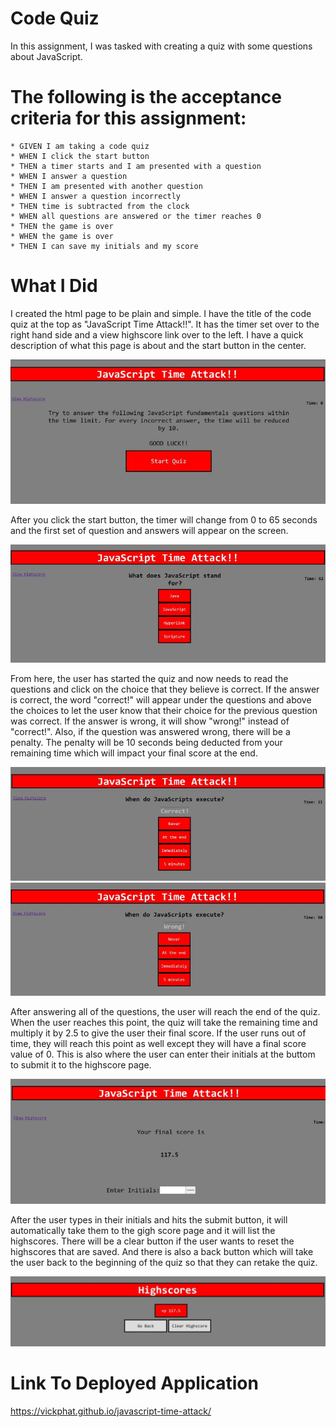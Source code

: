 # Code Quiz

In this assignment, I was tasked with creating a quiz with some questions about JavaScript.

<h1>The following is the acceptance criteria for this assignment:</h1>

    * GIVEN I am taking a code quiz
    * WHEN I click the start button
    * THEN a timer starts and I am presented with a question
    * WHEN I answer a question
    * THEN I am presented with another question
    * WHEN I answer a question incorrectly
    * THEN time is subtracted from the clock
    * WHEN all questions are answered or the timer reaches 0
    * THEN the game is over
    * WHEN the game is over
    * THEN I can save my initials and my score

<h1>What I Did</h1>

I created the html page to be plain and simple. I have the title of the code quiz at the top as "JavaScript Time Attack!!". It has the timer set over to the right hand side and a view highscore link over to the left. I have a quick description of what this page is about and the start button in the center. 

<img src= "https://github.com/vickphat/javascript-time-attack/blob/master/Asset/images/js-quiz.JPG" >

<br>

After you click the start button, the timer will change from 0 to 65 seconds and the first set of question and answers will appear on the screen. 

<img src= "https://github.com/vickphat/javascript-time-attack/blob/master/Asset/images/js-quiz.2.JPG" >

From here, the user has started the quiz and now needs to read the questions and click on the choice that they believe is correct. If the answer is correct, the word "correct!" will appear under the questions and above the choices to let the user know that their choice for the previous question was correct. If the answer is wrong, it will show "wrong!" instead of "correct!". Also, if the question was answered wrong, there will be a penalty. The penalty will be 10 seconds being deducted from your remaining time which will impact your final score at the end. 

<img src= "https://github.com/vickphat/javascript-time-attack/blob/master/Asset/images/js-quiz.3.JPG">

<img src= "https://github.com/vickphat/javascript-time-attack/blob/master/Asset/images/js-quiz.4.JPG">

After answering all of the questions, the user will reach the end of the quiz. When the user reaches this point, the quiz will take the remaining time and multiply it by 2.5 to give the user their final score. If the user runs out of time, they will reach this point as well except they will have a final score value of 0. This is also where the user can enter their initials at the buttom to submit it to the highscore page. 

<img src= "https://github.com/vickphat/javascript-time-attack/blob/master/Asset/images/js-quiz.5.JPG">

After the user types in their initials and hits the submit button, it will automatically take them to the gigh score page and it will list the highscores. There will be a clear button if the user wants to reset the highscores that are saved. And there is also a back button which will take the user back to the beginning of the quiz so that they can retake the quiz. 

<img src= "https://github.com/vickphat/javascript-time-attack/blob/master/Asset/images/js-quiz.6.JPG">

<h1>Link To Deployed Application</h1>

https://vickphat.github.io/javascript-time-attack/